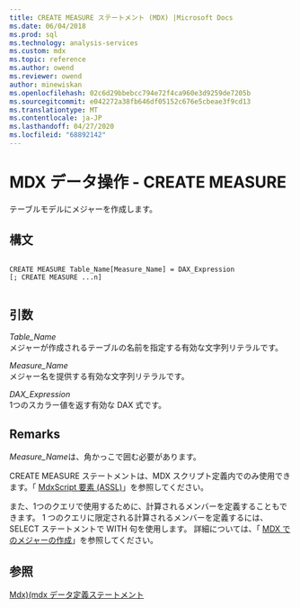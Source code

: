 ```yaml
---
title: CREATE MEASURE ステートメント (MDX) |Microsoft Docs
ms.date: 06/04/2018
ms.prod: sql
ms.technology: analysis-services
ms.custom: mdx
ms.topic: reference
ms.author: owend
ms.reviewer: owend
author: minewiskan
ms.openlocfilehash: 02c6d29bbebcc794e72f4ca960e3d9259de7205b
ms.sourcegitcommit: e042272a38fb646df05152c676e5cbeae3f9cd13
ms.translationtype: MT
ms.contentlocale: ja-JP
ms.lasthandoff: 04/27/2020
ms.locfileid: "68892142"
---
```

# <a name="mdx-data-definition---create-measure"></a>MDX データ操作 - CREATE MEASURE


  テーブルモデルにメジャーを作成します。  
  
## <a name="syntax"></a>構文  
  
```  
  
CREATE MEASURE Table_Name[Measure_Name] = DAX_Expression  
[; CREATE MEASURE ...n]  
  
```  
  
## <a name="arguments"></a>引数  
 *Table_Name*  
 メジャーが作成されるテーブルの名前を指定する有効な文字列リテラルです。  
  
 *Measure_Name*  
 メジャー名を提供する有効な文字列リテラルです。  
  
 *DAX_Expression*  
 1つのスカラー値を返す有効な DAX 式です。  
  
## <a name="remarks"></a>Remarks  
 *Measure_Name*は、角かっこで囲む必要があります。  
  
 CREATE MEASURE ステートメントは、MDX スクリプト定義内でのみ使用できます。「 [MdxScript 要素 &#40;ASSL&#41;](https://docs.microsoft.com/bi-reference/assl/objects/mdxscript-element-assl)」を参照してください。  
  
 また、1つのクエリで使用するために、計算されるメンバーを定義することもできます。 1 つのクエリに限定される計算されるメンバーを定義するには、SELECT ステートメントで WITH 句を使用します。 詳細については、「 [MDX でのメジャーの作成](https://docs.microsoft.com/analysis-services/multidimensional-models/mdx/mdx-building-measures)」を参照してください。  
  
## <a name="see-also"></a>参照  
 [Mdx&#41;&#40;mdx データ定義ステートメント](../mdx/mdx-data-definition-statements-mdx.md)  
  
  
